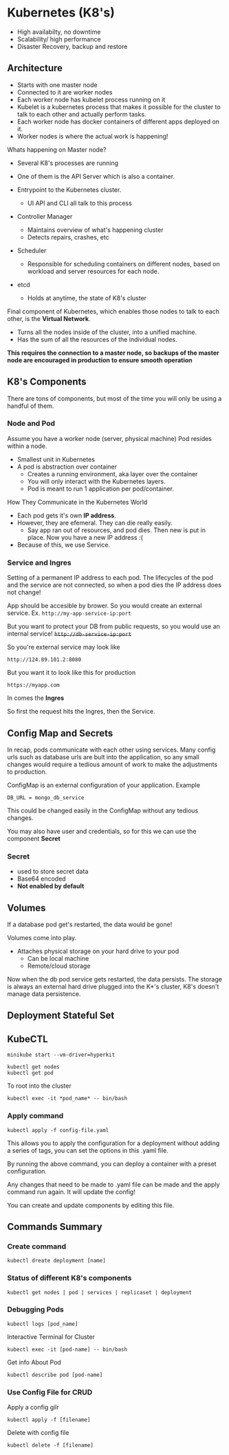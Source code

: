 # Kubernetes (K8's)

- High availabilty, no downtime
- Scalability/ high performance
- Disaster Recovery, backup and restore


## Architecture

- Starts with one master node
- Connected to it are worker nodes
- Each worker node has kubelet process running on it
- Kubelet is a kubernetes process that makes it possible for the cluster to talk to each other and actually perform tasks.
- Each worker node has docker containers of different apps deployed on it.
- Worker nodes is where the actual work is happening!

Whats happening on Master node?
- Several K8's processes are running
- One of them is the API Server which is also a container.
- Entrypoint to the Kubernetes cluster.
    - UI API and CLI all talk to this process

- Controller Manager
    - Maintains overview of what's happening cluster 
    - Detects repairs, crashes, etc

- Scheduler
    - Responsible for scheduling containers on different nodes, based on workload and server resources for each node. 

- etcd 
    - Holds at anytime, the state of K8's cluster

Final component of Kubernetes, which enables those nodes to talk to each other, is the **Virtual Network**.
- Turns all the nodes inside of the cluster, into a unified machine. 
- Has the sum of all the resources of the individual nodes.

**This requires the connection to a master node, so backups of the master node are encouraged in production to ensure smooth operation**

## K8's Components
There are tons of components, but most of the time you will only be using a handful of them. 

### Node and Pod
Assume you have a worker node (server, physical machine)
Pod resides within a node. 
- Smallest unit in Kubernetes
- A pod is abstraction over container
    - Creates a running environment, aka layer over the container
    - You will only interact with the Kubernetes layers.
    - Pod is meant to run 1 application per pod/container. 

How They Communicate in the Kubernetes World
- Each pod gets it's own **IP address**. 
- However, they are efemeral. They can die really easily. 
    - Say app ran out of resources, and pod dies. Then new is put in place. Now you have a new IP address :( 
- Because of this, we use Service. 

### Service and Ingres
Setting of a permanent IP address to each pod. 
The lifecycles of the pod and the service are not connected, so when a pod dies the IP address does not change!

App should be accesible by brower. So you would create an external service. Ex. `http://my-app-service-ip:port`

But you want to protect your DB from public requests, so you would use an internal service!
~~`http://db-service-ip:port`~~

So you're external service may look like
```
http://124.89.101.2:8080
```
But you want it to look like this for production
```
https://myapp.com
```

In comes the **Ingres**

So first the request hits the Ingres, then the Service. 


## Config Map and Secrets
In recap, pods communicate with each other using services. Many config urls such as database urls are bult into the application, so any small changes would require a tedious amount of work to make the adjustments to production. 

ConfigMap is an external configuration of your application.
Example
```
DB_URL = mongo_db_service
```

This could be changed easily in the ConfigMap without any tedious changes. 

You may also have user and credentials, so for this we can use the component **Secret**

### Secret
- used to store secret data
- Base64 encoded
- **Not enabled by default**

## Volumes
If a database pod get's restarted, the data would be gone!

Volumes come into play. 

- Attaches physical storage on your hard drive to your pod
    - Can be local machine
    - Remote/cloud storage

Now when the db pod service gets restarted, the data persists. 
The storage is always an external hard drive plugged into the K*'s cluster, K8's doesn't manage data persistence. 

## Deployment Stateful Set



## KubeCTL
```
minikube start --vm-driver=hyperkit
```
```
kubectl get nodes
kubectl get pod
```

To root into the cluster
```
kubectl exec -it *pod_name* -- bin/bash
```

### Apply command
```
kubectl apply -f config-file.yaml
```

This allows you to apply the configuration for a deployment without adding a series of tags, you can set the options in this .yaml file. 

By running the above command, you can deploy a container with a preset configuration. 

Any changes that need to be made to .yaml file can be made and the apply command run again. It will update the config!

You can create and update components by editing this file. 

## Commands Summary
### Create command
```
kubectl dreate deployment [name]
```

### Status of different K8's components
```
kubectl get nodes | pod | services | replicaset | deployment
```

### Debugging Pods
```
kubectl logs [pod_name]
```

Interactive Terminal for Cluster
```
kubectl exec -it [pod-name] -- bin/bash
```

Get info About Pod
```
kubectl describe pod [pod-name]
```

### Use Config File for CRUD

Apply a config gilr
```
kubectl apply -f [filename]
```

Delete with config file
```
kubectl delete -f [filename]
```